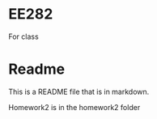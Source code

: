 # EE282
For class
# Readme
This is a README file that is in markdown.


Homework2 is in the homework2 folder


